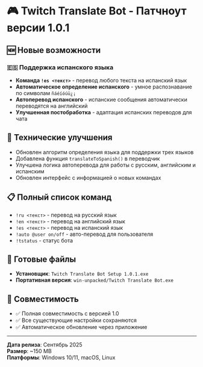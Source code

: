 # 🎮 Twitch Translate Bot - Патчноут версии 1.0.1

## 🆕 Новые возможности

### 🇪🇸 Поддержка испанского языка
- **Команда `!es <текст>`** - перевод любого текста на испанский язык
- **Автоматическое определение испанского** - умное распознавание по символам `ñáéíóúü¿¡`
- **Автоперевод испанского** - испанские сообщения автоматически переводятся на английский
- **Улучшенная постобработка** - адаптация испанских переводов для чата

## 🔧 Технические улучшения

- Обновлен алгоритм определения языка для поддержки трех языков
- Добавлена функция `translateToSpanish()` в переводчик
- Улучшена логика автоперевода для работы с русским, английским и испанским
- Обновлен интерфейс с информацией о новых командах

## 📋 Полный список команд

- `!ru <текст>` - перевод на русский язык
- `!en <текст>` - перевод на английский язык  
- `!es <текст>` - перевод на испанский язык
- `!auto @user on/off` - авто-перевод для пользователя
- `!tstatus` - статус бота

## 🚀 Готовые файлы

- **Установщик**: `Twitch Translate Bot Setup 1.0.1.exe`
- **Портативная версия**: `win-unpacked/Twitch Translate Bot.exe`

## 📝 Совместимость

- ✅ Полная совместимость с версией 1.0
- ✅ Все существующие настройки сохраняются
- ✅ Автоматическое обновление через приложение

---

**Дата релиза**: Сентябрь 2025  
**Размер**: ~150 MB  
**Платформы**: Windows 10/11, macOS, Linux
